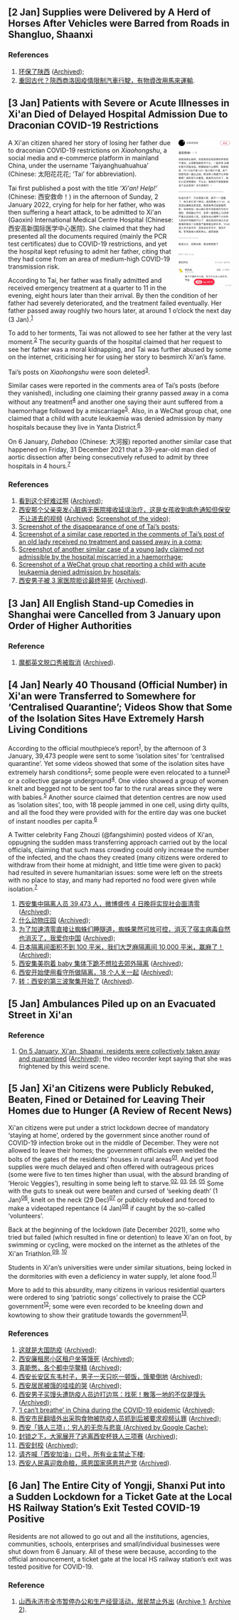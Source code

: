 ## \[2 Jan\] Supplies were Delivered by A Herd of Horses After Vehicles were Barred from Roads in Shangluo, Shaanxi

### References
1. [环保了陕西](https://www.reddit.com/r/CLTV/comments/ruri4j/) ([Archived](https://archive.ph/4H5AC));
2. [重回古代？陝西商洛因疫情限制汽車行駛，有物資改用馬來運輸](https://www.youtube.com/watch?v=xYpyQsHUgPc).

## \[3 Jan\] Patients with Severe or Acute Illnesses in Xi'an Died of Delayed Hospital Admission Due to Draconian COVID-19 Restrictions
<img align="right" width="25%" src="https://raw.githubusercontent.com/Ordo-Boreae/hupomnemata/main/_images/2022-01/20220103GMT123413_%E8%A5%BF%E5%AE%89%E6%95%91%E5%91%BD%EF%BC%81.webp">

A Xi'an citizen shared her story of losing her father due to draconian COVID-19 restrictions on _Xiaohongshu_, a social media and e-commerce platform in mainland China, under the username ‘Taiyanghuahuahua’ (Chinese: 太阳花花花; ‘Tai’ for abbreviation).

Tai first published a post with the title _‘Xi'an! Help!’_ (Chinese: 西安救命！) in the afternoon of Sunday, 2 January 2022, crying for help for her father, who was then suffering a heart attack, to be admitted to Xi'an (Gaoxin) International Medical Centre Hospital (Chinese: 西安高新国际医学中心医院). She claimed that they had presented all the documents required (mainly the PCR test certificates) due to COVID-19 restrictions, and yet the hospital kept refusing to admit her father, citing that they had come from an area of medium-high COVID-19 transmission risk.

According to Tai, her father was finally admitted and received emergency treatment at a quarter to 11 in the evening, eight hours later than their arrival. By then the condition of her father had severely deteriorated, and the treatment failed eventually. Her father passed away roughly two hours later, at around 1 o’clock the next day (3 Jan).<sup>[1](https://www.reddit.com/r/China_irl/comments/ruqeho/)</sup>

To add to her torments, Tai was not allowed to see her father at the very last moment.<sup>[2](https://www.reddit.com/r/China_irl/comments/ruv752/)</sup> The security guards of the hospital claimed that her request to see her father was a moral kidnapping, and Tai was further abused by some on the internet, criticising her for using her story to besmirch Xi'an’s fame.

Tai’s posts on _Xiaohongshu_ were soon deleted<sup>[3](https://raw.githubusercontent.com/Ordo-Boreae/hupomnemata/main/_images/2022-01/20220103GMT134805_%E8%A5%BF%E5%AE%89%E6%95%91%E5%91%BD%EF%BC%81-%E7%84%A1%E6%B3%95%E5%B1%95%E7%A4%BA.webp)</sup>.

Similar cases were reported in the comments area of Tai’s posts (before they vanished), including one claiming their granny passed away in a coma without any treatment<sup>[4](https://raw.githubusercontent.com/Ordo-Boreae/hupomnemata/main/_images/2022-01/20220103GMT134503_%E8%A5%BF%E5%AE%89%E6%95%91%E5%91%BD%EF%BC%81-%E5%A7%A5%E5%A7%A5%E5%8E%BB%E4%B8%96.webp)</sup> and another one saying their aunt suffered from a haemorrhage followed by a miscarriage<sup>[5](https://raw.githubusercontent.com/Ordo-Boreae/hupomnemata/main/_images/2022-01/20220103GMT135919_%E8%A5%BF%E5%AE%89%E6%95%91%E5%91%BD%EF%BC%81%E5%B0%8F%E5%A7%A8%E6%B5%81%E7%94%A2.webp)</sup>. Also, in a WeChat group chat, one claimed that a child with acute leukaemia was denied admission by many hospitals because they live in Yanta District.<sup>[6](https://raw.githubusercontent.com/Ordo-Boreae/hupomnemata/main/_images/2022-01/20220103GMT182316_%E8%A5%BF%E5%AE%89%E6%95%91%E5%91%BD%EF%BC%81-%E5%AD%A9%E5%AD%90%E7%99%BD%E8%A1%80%E7%97%85.webp)</sup>

On 6 January, *Dahebao* (Chinese: 大河报) reported another similar case that happened on Friday, 31 December 2021 that a 39-year-old man died of aortic dissection after being consecutively refused to admit by three hospitals in 4 hours.<sup>[7](https://www.sohu.com/a/514807646_121293261)</sup>

### References
1. [看到这个好难过啊](https://www.reddit.com/r/China_irl/comments/ruqeho/) ([Archived](https://archive.ph/N3Phd));
2. [西安那个父亲突发心脏病无医院接收延误治疗，这是女孩收到病危通知但保安不让进去的视频](https://www.reddit.com/r/China_irl/comments/ruv752/) ([Archived](https://archive.ph/2PkHE); [Screenshot of the video](https://raw.githubusercontent.com/Ordo-Boreae/hupomnemata/main/_images/2022-01/20220103GMT135334_%E8%A5%BF%E5%AE%89%E6%95%91%E5%91%BD%EF%BC%81-%E5%BE%8C%E7%BA%8C.webp));
3. [Screenshot of the disappearance of one of Tai’s posts](https://raw.githubusercontent.com/Ordo-Boreae/hupomnemata/main/_images/2022-01/20220103GMT134805_%E8%A5%BF%E5%AE%89%E6%95%91%E5%91%BD%EF%BC%81-%E7%84%A1%E6%B3%95%E5%B1%95%E7%A4%BA.webp);
4. [Screenshot of a similar case reported in the comments of Tai’s post of an old lady received no treatment and passed away in a coma](https://raw.githubusercontent.com/Ordo-Boreae/hupomnemata/main/_images/2022-01/20220103GMT134503_%E8%A5%BF%E5%AE%89%E6%95%91%E5%91%BD%EF%BC%81-%E5%A7%A5%E5%A7%A5%E5%8E%BB%E4%B8%96.webp);
5. [Screenshot of another similar case of a young lady claimed not admissible by the hospital miscarried in a haemorrhage](https://raw.githubusercontent.com/Ordo-Boreae/hupomnemata/main/_images/2022-01/20220103GMT135919_%E8%A5%BF%E5%AE%89%E6%95%91%E5%91%BD%EF%BC%81%E5%B0%8F%E5%A7%A8%E6%B5%81%E7%94%A2.webp);
6. [Screenshot of a WeChat group chat reporting a child with acute leukaemia denied admission by hospitals](https://raw.githubusercontent.com/Ordo-Boreae/hupomnemata/main/_images/2022-01/20220103GMT182316_%E8%A5%BF%E5%AE%89%E6%95%91%E5%91%BD%EF%BC%81-%E5%AD%A9%E5%AD%90%E7%99%BD%E8%A1%80%E7%97%85.webp);
7. [西安男子被 3 家医院拒诊最终猝死](https://www.sohu.com/a/514807646_121293261) ([Archived](https://archive.ph/iOCZZ)).

## \[3 Jan\] All English Stand-up Comedies in Shanghai were Cancelled from 3 January upon Order of Higher Authorities

### Reference
1. [魔都英文脱口秀被取消](https://www.reddit.com/r/China_irl/comments/ruvqe1/) ([Archived](https://archive.ph/A57Sj)).

## \[4 Jan\] Nearly 40 Thousand (Official Number) in Xi'an were Transferred to Somewhere for ‘Centralised Quarantine’; Videos Show that Some of the Isolation Sites Have Extremely Harsh Living Conditions

According to the official mouthpiece’s report<sup>[1](https://www.reddit.com/r/China_irl/comments/rv93mp/)</sup>, by the afternoon of 3 January, 39,473 people were sent to some ‘isolation sites’ for ‘centralised quarantine’. Yet some videos showed that some of the isolation sites have extremely harsh conditions<sup>[2](https://www.reddit.com/r/chonglangTV/comments/rvkvtt/)</sup>; some people were even relocated to a tunnel<sup>[3](https://www.reddit.com/r/chonglangTV/comments/rvqipf/)</sup> or a collective garage underground<sup>[4](https://www.reddit.com/r/chonglangTV/comments/rwflvx/)</sup>. One video showed a group of women knelt and begged not to be sent too far to the rural areas since they were with babies.<sup>[5](https://www.reddit.com/r/CLTV/comments/rug8bc/)</sup> Another source claimed that detention centres are now used as ‘isolation sites’, too, with 18 people jammed in one cell, using dirty quilts, and all the food they were provided with for the entire day was one bucket of instant noodles per capita.<sup>[6](https://www.reddit.com/r/chonglangTV/comments/rw0uzw/)</sup>

A Twitter celebrity Fang Zhouzi (@fangshimin) posted videos of Xi'an, oppugning the sudden mass transferring approach carried out by the local officials, claiming that such mass crowding could only increase the number of the infected, and the chaos they created (many citizens were ordered to withdraw from their home at midnight, and little time were given to pack) had resulted in severe humanitarian issues: some were left on the streets with no place to stay, and many had reported no food were given while isolation.<sup>[7](https://www.reddit.com/r/chonglangTV/comments/rumin5/)</sup>

1. [西安集中隔离人员 39,473 人，微博盛传 4 日晚将实现社会面清零](https://www.reddit.com/r/China_irl/comments/rv93mp/) ([Archived](https://archive.ph/IDmWU));
2. [什么动物庄园](https://www.reddit.com/r/chonglangTV/comments/rvkvtt/) ([Archived](https://archive.ph/NGqJE));
3. [为了加速清零直接让蜘蛛们睡隧道，蜘蛛果然可放可控，消灭了宿主病毒自然也消灭了，我爱你中国](https://www.reddit.com/r/chonglangTV/comments/rvqipf/) ([Archived](https://archive.ph/i8wlb));
4. [日本隔离间面积不到 100 平米，我们大芝麻隔离间 10,000 平米，赢麻了！](https://www.reddit.com/r/chonglangTV/comments/rwflvx/) ([Archived](https://archive.ph/iRAtK));
5. [西安集美抱着 baby 集体下跪不想拉去郊外隔离](https://www.reddit.com/r/CLTV/comments/rug8bc/) ([Archived](https://archive.ph/GfjRa));
6. [西安开始使用看守所做隔离，18 个人关一起](https://www.reddit.com/r/chonglangTV/comments/rw0uzw/) ([Archived](https://archive.ph/93iji));
7. [转：西安的第三波聚集开始了](https://www.reddit.com/r/chonglangTV/comments/rumin5/) ([Archived](https://archive.ph/RNxQe)).

## \[5 Jan\] Ambulances Piled up on an Evacuated Street in Xi'an

### Reference

1. [On 5 January, Xi'an, Shaanxi, residents were collectively taken away and quarantined](https://www.reddit.com/r/China/comments/rwhazc/) ([Archived](https://archive.ph/32x67)); the video recorder kept saying that she was frightened by this weird scene.

## \[5 Jan\] Xi'an Citizens were Publicly Rebuked, Beaten, Fined or Detained for Leaving Their Homes due to Hunger (A Review of Recent News)

Xi'an citizens were put under a strict lockdown decree of mandatory ‘staying at home’, ordered by the government since another round of COVID-19 infection broke out in the middle of December. They were not allowed to leave their homes; the government officials even welded the bolts of the gates of the residents’ houses in rural areas<sup>[01](https://www.reddit.com/r/chonglangTV/comments/rvt6xp/)</sup>. And yet food supplies were much delayed and often offered with outrageous prices (some were five to ten times higher than usual, with the absurd branding of ‘Heroic Veggies’), resulting in some being left to starve.<sup>[02](https://www.reddit.com/r/China_irl/comments/rudba8/), [03](https://www.reddit.com/r/CLTV/comments/rumz83/), [04](https://www.reddit.com/r/TimedNews/comments/rwilwy/), [05](https://www.reddit.com/r/LIHKG/comments/rtnkyy/)</sup> Some with the guts to sneak out were beaten and cursed of ‘seeking death’ (1 Jan)<sup>[06](https://www.sohu.com/a/513841523_120083964)</sup>, knelt on the neck (29 Dec)<sup>[07](https://www.reddit.com/r/China/comments/rra31s/)</sup> or publicly rebuked and forced to make a videotaped repentance (4 Jan)<sup>[08](https://www.reddit.com/r/China_irl/comments/rviaje/)</sup> if caught by the so-called ‘volunteers’.

Back at the beginning of the lockdown (late December 2021), some who tried but failed (which resulted in fine or detention) to leave Xi'an on foot, by swimming or cycling, were mocked on the internet as the athletes of the Xi'an Triathlon.<sup>[09](https://webcache.googleusercontent.com/search?q=cache:I5ezRRVp2XIJ:https://www.163.com/dy/article/GSPU0R0G0516C4TM.html%3Ff%3Dpost2020_dy_recommends), [10](https://www.reddit.com/r/China_irl/comments/rr794z/)</sup>

Students in Xi'an’s universities were under similar situations, being locked in the dormitories with even a deficiency in water supply, let alone food.<sup>[11](https://www.reddit.com/r/China_irl/comments/rqy6et/)</sup>

More to add to this absurdity, many citizens in various residential quarters were ordered to sing ‘patriotic songs’ collectively to praise the CCP government<sup>[12](https://www.bannedbook.org/bnews/cbnews/20220102/1673976.html)</sup>; some were even recorded to be kneeling down and kowtowing to show their gratitude towards the government<sup>[13](https://www.reddit.com/r/China_irl/comments/rtz2rr/)</sup>.


### References
01. [这就是大国防疫](https://www.reddit.com/r/chonglangTV/comments/rvt6xp/) ([Archived](https://archive.ph/tnShE));
02. [西安廉租房小区租户坐等饿死](https://www.reddit.com/r/China_irl/comments/rudba8/) ([Archived](https://archive.ph/KJrxE));
03. [真能憋，各个都中华鳖精](https://www.reddit.com/r/CLTV/comments/rumz83/) ([Archived](https://archive.ph/90vWs));
04. [西安长安区东韦村子，男子一天只吃一顿饭，饿晕倒地](https://www.reddit.com/r/TimedNews/comments/rwilwy/) ([Archived](https://archive.ph/cKO2K));
05. [西安居民被饿的哇哇的哭](https://www.reddit.com/r/LIHKG/comments/rtnkyy/) ([Archived](https://archive.ph/SkNGR));
06. [西安男子买馒头遭防疫人员边打边骂：找死！散落一地的不仅是馒头](https://www.sohu.com/a/513841523_120083964) ([Archived](https://archive.ph/86Ghf));
07. [‘I can’t breathe’ in China during the COVID-19 epidemic](https://www.reddit.com/r/China/comments/rra31s/) ([Archived](https://archive.ph/z43dN));
08. [西安市民翻墙外出采购食物被防疫人员抓到后被要求视频认罪](https://www.reddit.com/r/China_irl/comments/rviaje/) ([Archived](https://archive.ph/eTF0k));
09. [西安「铁人三项」：穷人的无奈与悲哀 (Archived by Google Cache)](https://webcache.googleusercontent.com/search?q=cache:I5ezRRVp2XIJ:https://www.163.com/dy/article/GSPU0R0G0516C4TM.html%3Ff%3Dpost2020_dy_recommends);
10. [封锁之下，大家展开了逃离西安杯铁人三项赛](https://www.reddit.com/r/China_irl/comments/rr794z/) ([Archived](https://archive.ph/JKjs9));
11. [西安封校](https://www.reddit.com/r/China_irl/comments/rqy6et/) ([Archived](https://archive.ph/6uQYA));
12. [请齐喊「西安加油」口号，所有业主禁止下楼](https://www.bannedbook.org/bnews/cbnews/20220102/1673976.html);
13. [西安人民喜迎救命粮，感恩国家感恩共产党](https://www.reddit.com/r/China_irl/comments/rtz2rr/) ([Archived](https://archive.ph/ypaBi)).

## \[6 Jan\] The Entire City of Yongji, Shanxi Put into a Sudden Lockdown for a Ticket Gate at the Local HS Railway Station’s Exit Tested COVID-19 Positive

Residents are not allowed to go out and all the institutions, agencies, communities, schools, enterprises and small/individual businesses were shut down from 6 January. All of these were because, according to the official announcement, a ticket gate at the local HS railway station’s exit was tested positive for COVID-19.

### Reference
1. [山西永济市全市暂停办公和生产经营活动，居民禁止外出](https://weibo.com/1642088277/L9t8r1D0H) ([Archive 1](https://archive.ph/ZFopz); [Archive 2](https://archive.ph/NjHxY)).
